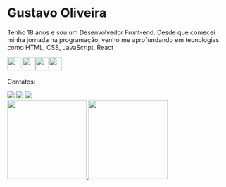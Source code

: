 # Gustavo Oliveira
Tenho 18 anos e sou um Desenvolvedor Front-end. Desde que comecei minha jornada na programação, venho me aprofundando em tecnologias como HTML, CSS, JavaScript, React

<img src="https://cdn.jsdelivr.net/gh/devicons/devicon@latest/icons/html5/html5-original.svg" width="30" height="30"/> <img src="https://cdn.jsdelivr.net/gh/devicons/devicon@latest/icons/css3/css3-original.svg" width="30" height="30"/><img src="https://cdn.jsdelivr.net/gh/devicons/devicon@latest/icons/javascript/javascript-original.svg" width="30" height="30"/><img src="https://cdn.jsdelivr.net/gh/devicons/devicon@latest/icons/react/react-original.svg" width="30" height="30"/>

Contatos:
<div>
<a href="https://instagram.com/011gustx" target="_blank"><img loading="lazy" src="https://img.shields.io/badge/-Instagram-%23E4405F?style=for-the-badge&logo=instagram&logoColor=white" target="_blank"></a>
<a href = "mailto:11gustaoliveira@gmail.com"><img loading="lazy" src="https://img.shields.io/badge/Gmail-D14836?style=for-the-badge&logo=gmail&logoColor=white" target="_blank"></a>
<a href="https://www.linkedin.com/in/11gusta" target="_blank"><img loading="lazy" src="https://img.shields.io/badge/-LinkedIn-%230077B5?style=for-the-badge&logo=linkedin&logoColor=white" target="_blank"></a>
</div>
<div>
<a href="https://github.com/gusta1x">
<img loading="lazy" height="180em" src="https://github-readme-stats.vercel.app/api?username=gusta1x&show_icons=true&theme=dracula&include_all_commits=true&count_private=true"/>
<img loading="lazy" height="180em" src="https://github-readme-stats.vercel.app/api/top-langs/?username=gusta1x&layout=compact&langs_count=7&theme=dracula"/>
</div>
